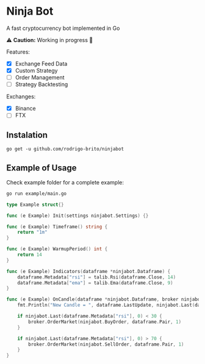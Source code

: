 # Ninja Bot

A fast cryptocurrency bot implemented in Go

:warning: **Caution:** Working in progress :construction:

Features:
- [x] Exchange Feed Data
- [x] Custom Strategy
- [ ] Order Management
- [ ] Strategy Backtesting

Exchanges:
- [x] Binance
- [ ] FTX

## Instalation

`go get -u github.com/rodrigo-brito/ninjabot`

## Example of Usage

Check example folder for a complete example:

```bash
go run example/main.go
```

```go
type Example struct{}

func (e Example) Init(settings ninjabot.Settings) {}

func (e Example) Timeframe() string {
	return "1m"
}

func (e Example) WarmupPeriod() int {
	return 14
}

func (e Example) Indicators(dataframe *ninjabot.Dataframe) {
	dataframe.Metadata["rsi"] = talib.Rsi(dataframe.Close, 14)
	dataframe.Metadata["ema"] = talib.Ema(dataframe.Close, 9)
}

func (e Example) OnCandle(dataframe *ninjabot.Dataframe, broker ninjabot.Broker) {
	fmt.Println("New Candle = ", dataframe.LastUpdate, ninjabot.Last(dataframe.Close, 0))

	if ninjabot.Last(dataframe.Metadata["rsi"], 0) < 30 {
		broker.OrderMarket(ninjabot.BuyOrder, dataframe.Pair, 1)
	}

	if ninjabot.Last(dataframe.Metadata["rsi"], 0) > 70 {
		broker.OrderMarket(ninjabot.SellOrder, dataframe.Pair, 1)
	}
}
```